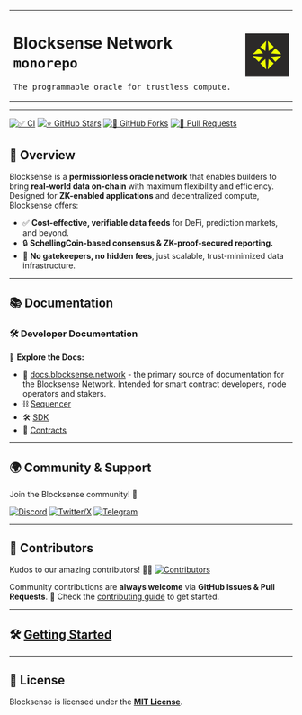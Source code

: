 <table align="center">
  <tr>
    <td valign="top">
      <h1>Blocksense Network <code>monorepo</code></h1>
      <pre>The programmable oracle for trustless compute.</pre>
    </td>
    <td valign="center">
      <a href="https://blocksense.network" target="_blank">
        <img src="./docs/assets/img/blocksense-logo.jpg" align="center" width="120">
      </a>
    </td>
  </tr>
</table>

---

[![✅ CI](https://github.com/blocksense-network/blocksense/actions/workflows/ci.yml/badge.svg)](https://github.com/blocksense-network/blocksense/actions)
[![⭐ GitHub Stars](https://img.shields.io/github/stars/blocksense-network/blocksense?style=social)](https://github.com/blocksense-network/blocksense/stargazers)
[![🍴 GitHub Forks](https://img.shields.io/github/forks/blocksense-network/blocksense?style=social)](https://github.com/blocksense-network/blocksense/network/members)
[![🚀 Pull Requests](https://img.shields.io/github/issues-pr/blocksense-network/blocksense)](https://github.com/blocksense-network/blocksense/pulls)

## 🚀 Overview

Blocksense is a **permissionless oracle network** that enables builders to bring **real-world data on-chain** with maximum flexibility and efficiency. Designed for **ZK-enabled applications** and decentralized compute, Blocksense offers:

- ✅ **Cost-effective, verifiable data feeds** for DeFi, prediction markets, and beyond.
- 🔒 **SchellingCoin-based consensus & ZK-proof-secured reporting.**
- 🔗 **No gatekeepers, no hidden fees**, just scalable, trust-minimized data infrastructure​​.

---

## 📚 Documentation

### 🛠 Developer Documentation

📖 **Explore the Docs:**

- 📌 [docs.blocksense.network](https://docs.blocksense.network/) - the primary source of documentation for the Blocksense Network. Intended for smart contract developers, node operators and stakers.
- ⛓ [Sequencer](apps/sequencer/README.md)
- 🛠 [SDK](libs/sdk/README.md)
- 📜 [Contracts](libs/ts/contracts/README.md)

---

## 🌍 Community & Support

Join the Blocksense community! 🎉

[![Discord](https://img.shields.io/badge/Discord-5865F2?logo=discord&logoColor=white&style=for-the-badge)](https://discord.gg/b3xmcWs4Qp)
[![Twitter/X](https://img.shields.io/badge/X-000000?logo=x&logoColor=white&style=for-the-badge)](https://x.com/blocksense_)
[![Telegram](https://img.shields.io/badge/Telegram-26A5E4?logo=telegram&logoColor=white&style=for-the-badge)](https://t.me/BlocksenseNetwork)

---

## 👥 Contributors

Kudos to our amazing contributors! 🚀🎉
[![Contributors](https://contrib.rocks/image?repo=blocksense-network/blocksense)](https://github.com/blocksense-network/blocksense/graphs/contributors)

Community contributions are **always welcome** via **GitHub Issues & Pull Requests**.
📝 Check the [contributing guide](./.github/CONTRIBUTING.md) to get started.

---

## 🛠 [Getting Started](./.github/SETUP.md)

---

## 📜 License

Blocksense is licensed under the **[MIT License](LICENSE)**.
